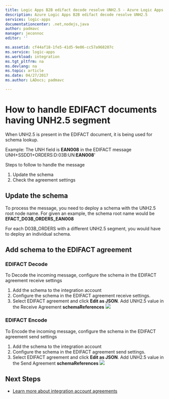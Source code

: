 ```yaml
---
title: Logic Apps B2B edifact decode resolve UNH2.5 - Azure Logic Apps | Microsoft Docs
description: Azure Logic Apps B2B edifact decode resolve UNH2.5
services: logic-apps
documentationcenter: .net,nodejs,java
author: padmavc
manager: jeconnoc
editor: ''

ms.assetid: cf44af18-1fe5-41d5-9e06-cc57a968207c
ms.service: logic-apps
ms.workload: integration
ms.tgt_pltfrm: na
ms.devlang: na
ms.topic: article
ms.date: 04/27/2017
ms.author: LADocs; padmavc

---
```

# How to handle EDIFACT documents having UNH2.5 segment
When UNH2.5 is present in the EDIFACT document, it is being used for schema lookup. 

Example: The UNH field is **EAN008** in the EDIFACT message  
UNH+SSDD1+ORDERS:D:03B:UN:**EAN008**'  

Steps to follow to handle the message 
1. Update the schema
2. Check the agreement settings  

## Update the schema
To process the message, you need to deploy a schema with the UNH2.5 root node name.  For given an example, the schema root name would be **EFACT_D03B_ORDERS_EAN008**  

For each D03B_ORDERS with a different UNH2.5 segment, you would have to deploy an individual schema.  

## Add schema to the EDIFACT agreement
### EDIFACT Decode
To Decode the incoming message, configure the schema in the EDIFACT agreement receive settings
1. Add the schema to the integration account    
2. Configure the schema in the EDIFACT agreement receive settings. 
3. Select EDIFACT agreement and click **Edit as JSON**.  Add UNH2.5 value in the Receive Agreement **schemaReferences**
![](./media/logic-apps-enterprise-integration-edifact_inputfile_unh2.5/image1.png)

### EDIFACT Encode
To Encode the incoming message, configure the schema in the EDIFACT agreement send settings
1. Add the schema to the integration account    
2. Configure the schema in the EDIFACT agreement send settings. 
3. Select EDIFACT agreement and click **Edit as JSON**.  Add UNH2.5 value in the Send Agreement **schemaReferences**
![](./media/logic-apps-enterprise-integration-edifact_inputfile_unh2.5/image2.png)

## Next Steps
* [Learn more about integration account agreements](../logic-apps/logic-apps-enterprise-integration-agreements.md "Learn about enterprise integration agreements")  